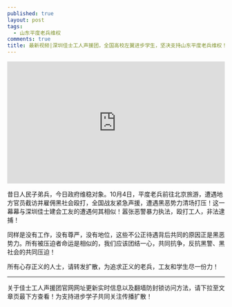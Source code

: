 ```yaml
---
published: true
layout: post
tags:
  - 山东平度老兵维权
comments: true
title: 最新视频|深圳佳士工人声援团，全国高校左翼进步学生，坚决支持山东平度老兵维权！
---
```


<div style="width: 100%; height: 0px; position: relative; padding-bottom: 56.111%;"><iframe src="https://streamable.com/s/nh6d8/wmbwki" frameborder="0" width="100%" height="100%" allowfullscreen style="width: 100%; height: 100%; position: absolute;"></iframe></div>


昔日人民子弟兵，今日政府维稳对象。10月4日，平度老兵前往北京旅游，遭遇地方官员截访并雇佣黑社会殴打，全国战友紧急声援，遭遇黑恶势力清场打压！这一幕幕与深圳佳士建会工友的遭遇何其相似！嚣张恶警暴力执法，殴打工人，非法逮捕！

同样是没有工作，没有尊严，没有地位，这些不公正待遇背后共同的原因正是黑恶势力。所有被压迫者命运是相似的，我们应该团结一心，共同抗争，反抗黑警、黑社会的共同压迫！

所有心存正义的人士，请转发扩散，为追求正义的老兵，工友和学生尽一份力！

---
关于佳士工人声援团官网网址更新实时信息以及翻墙防封锁访问方法，请下拉至文章页最下方查看！为支持进步学子共同关注传播扩散！
